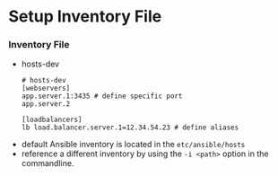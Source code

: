 # Setup Inventory File

### Inventory File

 - hosts-dev 
   ```shell
   # hosts-dev
   [webservers]
   app.server.1:3435 # define specific port
   app.server.2
   
   [loadbalancers]
   lb load.balancer.server.1=12.34.54.23 # define aliases
   ```
 - default Ansible inventory is located in the
   ```etc/ansible/hosts```
 - reference a different inventory by using the `-i <path>` option in the commandline. 

